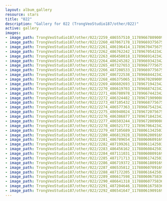 ```yaml
---
layout: album_gallery
resource: stars
title: "022"
description: "Gallery for 022 (TrongVeoStudio187/other/022)"
active: gallery
images:
- image_path: TrongVeoStudio187/other/022/2259_486557510_1178966780900927_6991228129100015467_n.jpg
- image_path: TrongVeoStudio187/other/022/2260_487067178_1178966937567578_3000466581619405351_n.jpg
- image_path: TrongVeoStudio187/other/022/2261_486196414_1178967047567567_5159023873943409812_n.jpg
- image_path: TrongVeoStudio187/other/022/2262_486762242_1178967054234233_7267319421328101898_n.jpg
- image_path: TrongVeoStudio187/other/022/2263_486450018_1178966914234247_2928274817246746248_n.jpg
- image_path: TrongVeoStudio187/other/022/2264_486245282_1178966934234245_7136782566433199219_n.jpg
- image_path: TrongVeoStudio187/other/022/2265_487327653_1178966777567594_2724227442842249818_n.jpg
- image_path: TrongVeoStudio187/other/022/2266_487208533_1178966977567574_2662771880849107716_n.jpg
- image_path: TrongVeoStudio187/other/022/2267_486722538_1178966844234254_5193851495954507240_n.jpg
- image_path: TrongVeoStudio187/other/022/2268_486375065_1178967020900903_7925088820249328117_n.jpg
- image_path: TrongVeoStudio187/other/022/2269_486602693_1178967194234219_1746677266717987358_n.jpg
- image_path: TrongVeoStudio187/other/022/2270_486619703_1178966874234251_614636498861818546_n.jpg
- image_path: TrongVeoStudio187/other/022/2271_486780978_1178966744234264_141420863347511237_n.jpg
- image_path: TrongVeoStudio187/other/022/2272_486324482_1178967190900886_2422528537667562877_n.jpg
- image_path: TrongVeoStudio187/other/022/2273_487105432_1178966877567584_3122654446884519322_n.jpg
- image_path: TrongVeoStudio187/other/022/2274_486577363_1178966754234263_2907460451607663197_n.jpg
- image_path: TrongVeoStudio187/other/022/2275_486940024_1178967207567551_3689442426703909908_n.jpg
- image_path: TrongVeoStudio187/other/022/2276_486386877_1178967184234220_4802736392504391610_n.jpg
- image_path: TrongVeoStudio187/other/022/2277_486503244_1178967200900885_7457444497551454894_n.jpg
- image_path: TrongVeoStudio187/other/022/2278_486521772_1178967064234232_1255781280237308867_n.jpg
- image_path: TrongVeoStudio187/other/022/2279_487105689_1178806134250325_3881012784485314378_n.jpg
- image_path: TrongVeoStudio187/other/022/2280_486813928_1178806200916985_1687217706981333309_n.jpg
- image_path: TrongVeoStudio187/other/022/2281_486789654_1178806060916999_118782618981970239_n.jpg
- image_path: TrongVeoStudio187/other/022/2282_487199261_1178806114250327_5288735782273449622_n.jpg
- image_path: TrongVeoStudio187/other/022/2283_486456162_1178806084250330_1346555623505589562_n.jpg
- image_path: TrongVeoStudio187/other/022/2284_487111031_1178806080916997_6567676438769225381_n.jpg
- image_path: TrongVeoStudio187/other/022/2285_487171713_1178806174250321_5287909997903380222_n.jpg
- image_path: TrongVeoStudio187/other/022/2286_486719372_1178806180916987_4196478044939083671_n.jpg
- image_path: TrongVeoStudio187/other/022/2287_486535812_1178806070916998_7411133167847311164_n.jpg
- image_path: TrongVeoStudio187/other/022/2288_487172205_1178806164250322_2738322830019818443_n.jpg
- image_path: TrongVeoStudio187/other/022/2289_486617598_1178806067583665_1389568451620550805_n.jpg
- image_path: TrongVeoStudio187/other/022/2290_486641318_1178806077583664_5803326771064863446_n.jpg
- image_path: TrongVeoStudio187/other/022/2291_487204646_1178806167583655_7801312079614050628_n.jpg
- image_path: TrongVeoStudio187/other/022/2292_486541647_1178806190916986_4477241667117339825_n.jpg
---
```

